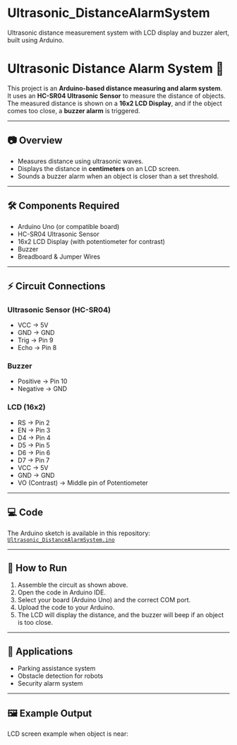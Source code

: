 # Ultrasonic_DistanceAlarmSystem
Ultrasonic distance measurement system with LCD display and buzzer alert, built using Arduino.

# Ultrasonic Distance Alarm System 🚨

This project is an **Arduino-based distance measuring and alarm system**.  
It uses an **HC-SR04 Ultrasonic Sensor** to measure the distance of objects.  
The measured distance is shown on a **16x2 LCD Display**, and if the object comes too close, a **buzzer alarm** is triggered.

---

## 📷 Overview
- Measures distance using ultrasonic waves.  
- Displays the distance in **centimeters** on an LCD screen.  
- Sounds a buzzer alarm when an object is closer than a set threshold.  

---

## 🛠 Components Required
- Arduino Uno (or compatible board)  
- HC-SR04 Ultrasonic Sensor  
- 16x2 LCD Display (with potentiometer for contrast)  
- Buzzer  
- Breadboard & Jumper Wires  

---

## ⚡ Circuit Connections

### Ultrasonic Sensor (HC-SR04)
- VCC → 5V  
- GND → GND  
- Trig → Pin 9  
- Echo → Pin 8  

### Buzzer
- Positive → Pin 10  
- Negative → GND  

### LCD (16x2)
- RS → Pin 2  
- EN → Pin 3  
- D4 → Pin 4  
- D5 → Pin 5  
- D6 → Pin 6  
- D7 → Pin 7  
- VCC → 5V  
- GND → GND  
- VO (Contrast) → Middle pin of Potentiometer  

---

## 💻 Code
The Arduino sketch is available in this repository:  
[`Ultrasonic_DistanceAlarmSystem.ino`](Ultrasonic_DistanceAlarmSystem.ino)

---

## 🚀 How to Run
1. Assemble the circuit as shown above.  
2. Open the code in Arduino IDE.  
3. Select your board (Arduino Uno) and the correct COM port.  
4. Upload the code to your Arduino.  
5. The LCD will display the distance, and the buzzer will beep if an object is too close.  

---

## 📌 Applications
- Parking assistance system  
- Obstacle detection for robots  
- Security alarm system  

---

## 🖼 Example Output
LCD screen example when object is near: